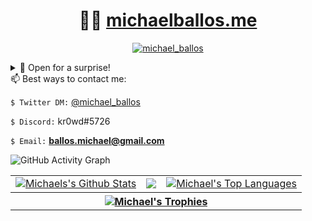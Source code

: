 
<h1 align="center">
👨‍💻
<a href="https://www.michaelballos.me" target="_blank">
 michaelballos.me
</a>
</h1>

<p align="center"><a href="https://twitter.com/michael_ballos" target="blank"><img src="https://img.shields.io/twitter/follow/michael_ballos?style=social?labelColor=1e2a3a" alt="michael_ballos" /></a></p>

<details>
  <summary>
    🧪 Open for a surprise!
  </summary>
  <div>
    Surprise!
  </div>
</details>
 
 <div>
   📫 Best ways to contact me: 
 </div>

  ```$ Twitter DM:``` [@michael_ballos](https://www.twitter.com/michael_ballos)
 
  ```$ Discord:``` kr0wd#5726
 
  ```$ Email:``` **ballos.michael@gmail.com**

![GitHub Activity Graph](https://activity-graph.herokuapp.com/graph?username=michaelballos&bg_color=1d2a3a&color=5BCDEC&line=5BCDEC&point=FFFFFF&hide_border=true)

<table>
  <tr>
    <td>
       <a href="https://github.com/michaelballos"><img alt="Michaels's Github Stats" src="https://github-readme-stats.vercel.app/api?username=michaelballos&show_icons=true&count_private=true&theme=react&hide_border=true&bg_color=1d2a3a" /></a>
    </td>
    <td>
       <a href="http://www.github.com/michaelballos"><img src="https://github-readme-streak-stats.herokuapp.com/?user=michaelballos&stroke=ffffff&background=1d2a3a&ring=5BCDEC&fire=5BCDEC&currStreakNum=ffffff&currStreakLabel=5BCDEC&sideNums=ffffff&sideLabels=ffffff&dates=ffffff&hide_border=true" /></a>
    </td>
    <td>
      <a href="https://github.com/michaelballos"><img alt="Michael's Top Languages" src="https://github-readme-stats.vercel.app/api/top-langs/?username=michaelballos&langs_count=8&count_private=true&layout=compact&theme=react&hide_border=true&bg_color=1d2a3a"/></a>
    </td>
  </tr>
    <tr>
   <th colspan="3">
    <a href="https://wwwgithub.com/michaelballos">
     <img src="https://github-profile-trophy.vercel.app/?username=michaelballos&theme=nord&no-bg=true&no-frame=true" alt="Michael's Trophies"></img>
    </a>
  <tr>
</table>
